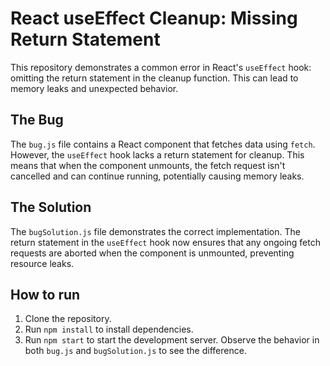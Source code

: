 # React useEffect Cleanup: Missing Return Statement

This repository demonstrates a common error in React's `useEffect` hook: omitting the return statement in the cleanup function. This can lead to memory leaks and unexpected behavior.

## The Bug

The `bug.js` file contains a React component that fetches data using `fetch`. However, the `useEffect` hook lacks a return statement for cleanup.  This means that when the component unmounts, the fetch request isn't cancelled and can continue running, potentially causing memory leaks.

## The Solution

The `bugSolution.js` file demonstrates the correct implementation.  The return statement in the `useEffect` hook now ensures that any ongoing fetch requests are aborted when the component is unmounted, preventing resource leaks.

## How to run

1. Clone the repository.
2. Run `npm install` to install dependencies.
3. Run `npm start` to start the development server.  Observe the behavior in both `bug.js` and `bugSolution.js` to see the difference. 
